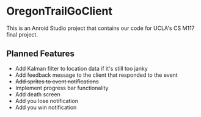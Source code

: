 # OregonTrailGoClient

This is an Anroid Studio project that contains our code for UCLA's CS M117 final project.

## Planned Features

- Add Kalman filter to location data if it's still too janky
- Add feedback message to the client that responded to the event
- ~~Add sprites to event notifications~~
- Implement progress bar functionality
- Add death screen
- Add you lose notification
- Add you win notification
